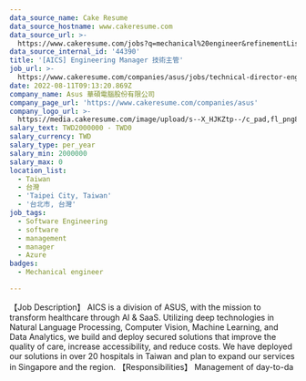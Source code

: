 ```yaml
---
data_source_name: Cake Resume
data_source_hostname: www.cakeresume.com
data_source_url: >-
  https://www.cakeresume.com/jobs?q=mechanical%20engineer&refinementList%5Blang_name%5D%5B0%5D=English&refinementList%5Bsalary_type%5D=per_year&range%5Bsalary_range%5D%5Bmin%5D=1000000&page=3
data_source_internal_id: '44390'
title: '[AICS] Engineering Manager 技術主管'
job_url: >-
  https://www.cakeresume.com/companies/asus/jobs/technical-director-engineer-manager
date: 2022-08-11T09:13:20.869Z
company_name: Asus 華碩電腦股份有限公司
company_page_url: 'https://www.cakeresume.com/companies/asus'
company_logo_url: >-
  https://media.cakeresume.com/image/upload/s--X_HJKZtp--/c_pad,fl_png8,h_200,w_200/v1560337039/gnuruihvfxav7zbxegmf.png
salary_text: TWD2000000 - TWD0
salary_currency: TWD
salary_type: per_year
salary_min: 2000000
salary_max: 0
location_list:
  - Taiwan
  - 台灣
  - 'Taipei City, Taiwan'
  - '台北市, 台灣'
job_tags:
  - Software Engineering
  - software
  - management
  - manager
  - Azure
badges:
  - Mechanical engineer

---
```


【Job Description】 AICS is a division of ASUS, with the mission to transform healthcare through AI & SaaS. Utilizing deep technologies in Natural Language Processing, Computer Vision, Machine Learning, and Data Analytics, we build and deploy secured solutions that improve the quality of care, increase accessibility, and reduce costs. We have deployed our solutions in over 20 hospitals in Taiwan and plan to expand our services in Singapore and the region. 【Responsibilities】 Management of day-to-da
